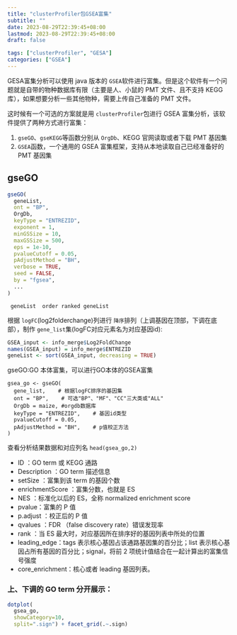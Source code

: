 ```yaml
---
title: "clusterProfiler包GSEA富集"
subtitle: ""
date: 2023-08-29T22:39:45+08:00
lastmod: 2023-08-29T22:39:45+08:00
draft: false

tags: ["clusterProfiler", "GESA"]
categories: ["GSEA"]
---
```

GESA富集分析可以使用 java 版本的 `GSEA`软件进行富集。但是这个软件有一个问题就是自带的物种数据库有限（主要是人、小鼠的 PMT 文件、且不支持 KEGG 库），如果想要分析一些其他物种，需要上传自己准备的 PMT 文件。

这时候有一个可选的方案就是用 `clusterProfiler`包进行 GSEA 富集分析，该软件提供了两种方式进行富集：

1. `gseGO`、`gseKEGG`等函数分别从 `OrgDb`、KEGG 官网读取或者下载 PMT 基因集
2. `GSEA`函数，一个通用的 GSEA 富集框架，支持从本地读取自己已经准备好的 PMT 基因集

## gseGO

```R
gseGO(
  geneList,
  ont = "BP",
  OrgDb,
  keyType = "ENTREZID",
  exponent = 1,
  minGSSize = 10,
  maxGSSize = 500,
  eps = 1e-10,
  pvalueCutoff = 0.05,
  pAdjustMethod = "BH",
  verbose = TRUE,
  seed = FALSE,
  by = "fgsea",
  ...
)
```

` geneList	order ranked geneList`

根据 `logFC`(log2folderchange)列进行 `降序`排列（上调基因在顶部，下调在底部），制作 `gene_list`集(logFC对应元素名为对应基因id):

```R
GSEA_input <- info_merge$Log2FoldChange
names(GSEA_input) = info_merge$ENTREZID
geneList <- sort(GSEA_input, decreasing = TRUE)
```

gseGO:GO 本体富集，可以进行GO本体的GSEA富集

```text
gsea_go <- gseGO(
  gene_list,    # 根据logFC排序的基因集
  ont = "BP",    # 可选"BP"、"MF"、"CC"三大类或"ALL"
  OrgDb = maize, #orgdb数据库  
  keyType = "ENTREZID",    # 基因id类型
  pvalueCutoff = 0.05,
  pAdjustMethod = "BH",    # p值校正方法
)
```

查看分析结果数据和对应列名 `head(gsea_go,2)`

* ID ：GO term 或 KEGG 通路
* Description ：GO term 描述信息
* setSize ：富集到该 term 的基因个数
* enrichmentScore ：富集分数，也就是 ES
* NES ：标准化以后的 ES，全称 normalized enrichment score
* pvalue：富集的 P 值
* p.adjust ：校正后的 P 值
* qvalues ：FDR （false discovery rate）错误发现率
* rank ：当 ES 最大时，对应基因所在排序好的基因列表中所处的位置
* leading_edge：tags 表示核心基因占该通路基因集的百分比；list 表示核心基因占所有基因的百分比；signal，将前 2 项统计值结合在一起计算出的富集信号强度
* core_enrichment：核心或者 leading 基因列表。

### 上、下调的 GO term 分开展示：

```R
dotplot(
  gsea_go,
  showCategory=10,
  split=".sign") + facet_grid(.~.sign)
```
